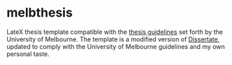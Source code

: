 # melbthesis

LateX thesis template compatible with the [thesis guidelines](https://gradresearch.unimelb.edu.au/preparing-my-thesis/preparation-of-graduate-research-theses-rules) set forth by the University of Melbourne.
The template is a modified version of [Dissertate](https://github.com/suchow/Dissertate), updated to comply with the University of Melbourne guidelines and my own personal taste. 
